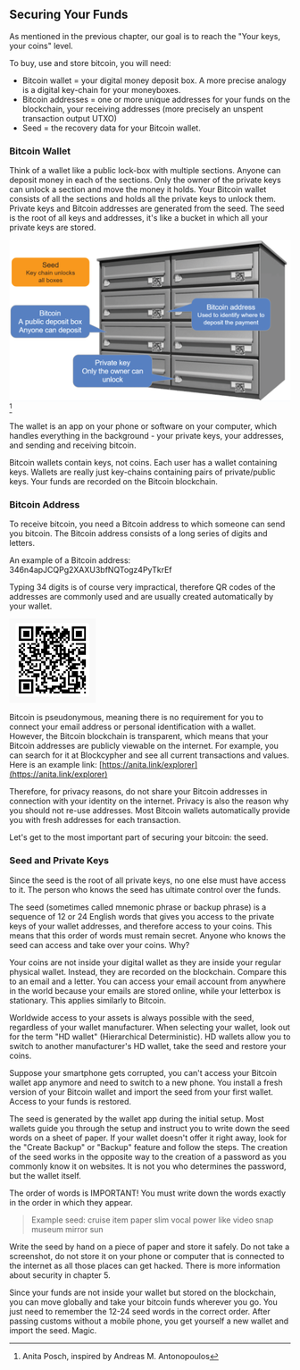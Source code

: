 ## Securing Your Funds

As mentioned in the previous chapter, our goal is to reach the "Your keys, your coins" level.

To buy, use and store bitcoin, you will need:

* Bitcoin wallet = your digital money deposit box. A more precise analogy is a digital key-chain for your moneyboxes.
* Bitcoin addresses = one or more unique addresses for your funds on the blockchain, your receiving addresses (more precisely an unspent transaction output UTXO)
* Seed = the recovery data for your Bitcoin wallet.

### Bitcoin Wallet
Think of a wallet like a public lock-box with multiple sections. Anyone can deposit money in each of the sections. Only the owner of the private keys can unlock a section and move the money it holds. Your Bitcoin wallet consists of all the sections and holds all the private keys to unlock them. Private keys and Bitcoin addresses are generated from the seed. The seed is the root of all keys and addresses, it's like a bucket in which all your private keys are stored.

![Defining terms](resources/_seed-postbox.png) [^69]

The wallet is an app on your phone or software on your computer, which handles everything in the background - your private keys, your addresses, and sending and receiving bitcoin.

Bitcoin wallets contain keys, not coins. Each user has a wallet containing keys. Wallets are really just key-chains containing pairs of private/public keys. Your funds are recorded on the Bitcoin blockchain.

### Bitcoin Address
To receive bitcoin, you need a Bitcoin address to which someone can send you bitcoin. The Bitcoin address consists of a long series of digits and letters.

An example of a Bitcoin address: 346n4apJCQPg2XAXU3bfNQTogz4PyTkrEf

Typing 34 digits is of course very impractical, therefore QR codes of the addresses are commonly used and are usually created automatically by your wallet.

![BTC address as QR code](resources/_address-book.PNG)

Bitcoin is pseudonymous, meaning there is no requirement for you to connect your email address or personal identification with a wallet. However, the Bitcoin blockchain is transparent, which means that your Bitcoin addresses are publicly viewable on the internet. For example, you can search for it at Blockcypher and see all current transactions and values. Here is an example link: [https://anita.link/explorer](https://anita.link/explorer)

Therefore, for privacy reasons, do not share your Bitcoin addresses in connection with your identity on the internet. Privacy is also the reason why you should not re-use addresses. Most Bitcoin wallets automatically provide you with fresh addresses for each transaction.

Let's get to the most important part of securing your bitcoin: the seed.

### Seed and Private Keys

Since the seed is the root of all private keys, no one else must have access to it. The person who knows the seed has ultimate control over the funds.

The seed (sometimes called mnemonic phrase or backup phrase) is a sequence of 12 or 24 English words that gives you access to the private keys of your wallet addresses, and therefore access to your coins. This means that this order of words must remain secret. Anyone who knows the seed can access and take over your coins. Why?

Your coins are not inside your digital wallet as they are inside your regular physical wallet. Instead, they are recorded on the blockchain. Compare this to an email and a letter. You can access your email account from anywhere in the world because your emails are stored online, while your letterbox is stationary. This applies similarly to Bitcoin.

Worldwide access to your assets is always possible with the seed, regardless of your wallet manufacturer. When selecting your wallet, look out for the term "HD wallet" (Hierarchical Deterministic). HD wallets allow you to switch to another manufacturer's HD wallet, take the seed and restore your coins.

Suppose your smartphone gets corrupted, you can't access your Bitcoin wallet app anymore and need to switch to a new phone. You install a fresh version of your Bitcoin wallet and import the seed from your first wallet. Access to your funds is restored.

The seed is generated by the wallet app during the initial setup. Most wallets guide you through the setup and instruct you to write down the seed words on a sheet of paper. If your wallet doesn't offer it right away, look for the "Create Backup" or "Backup" feature and follow the steps. The creation of the seed works in the opposite way to the creation of a password as you commonly know it on websites. It is not you who determines the password, but the wallet itself.

The order of words is IMPORTANT! You must write down the words exactly in the order in which they appear.

> Example seed: cruise item paper slim vocal power like video snap museum mirror sun

Write the seed by hand on a piece of paper and store it safely. Do not take a screenshot, do not store it on your phone or computer that is connected to the internet as all those places can get hacked. There is more information about security in chapter 5.

Since your funds are not inside your wallet but stored on the blockchain, you can move globally and take your bitcoin funds wherever you go. You just need to remember the 12-24 seed words in the correct order. After passing customs without a mobile phone, you get yourself a new wallet and import the seed. Magic.

[^69]: Anita Posch, inspired by Andreas M. Antonopoulos
